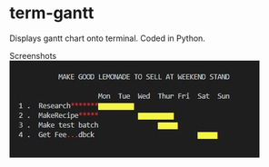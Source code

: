 # term-gantt
Displays gantt chart onto terminal. Coded in Python.

Screenshots
![Screenshot 1](https://github.com/rorisang123/term-gantt/blob/main/img/picture%202.JPG)

